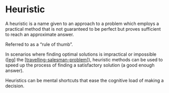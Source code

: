 # Heuristic
A heuristic is a name given to an approach to a problem which employs a practical method that is not guaranteed to be perfect but proves sufficient to reach an approximate answer.

Referred to as a “rule of thumb”.

In scenarios where finding optimal solutions is impractical or impossible ([[eg]] the [[travelling-salesman-problem]]), heuristic methods can be used to speed up the process of finding a satisfactory solution (a good enough answer).

Heuristics can be mental shortcuts that ease the cognitive load of making a decision.

[//begin]: # "Autogenerated link references for markdown compatibility"
[eg]: eg "eg"
[travelling-salesman-problem]: travelling-salesman-problem "Travelling Salesman Problem"
[//end]: # "Autogenerated link references"